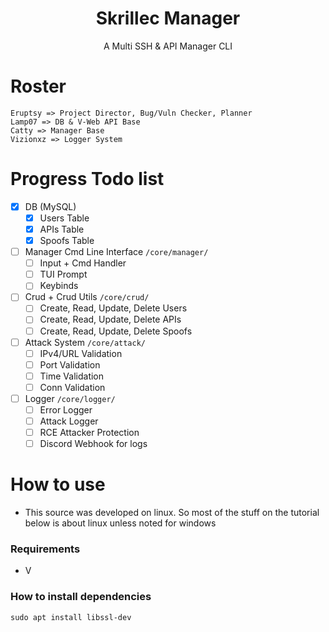 <div align="center">
<h1>Skrillec Manager</h1>
</div>

<div align="center">
<p>A Multi SSH & API Manager CLI</p>
</div>

# Roster
```
Eruptsy => Project Director, Bug/Vuln Checker, Planner
Lamp07 => DB & V-Web API Base
Catty => Manager Base
Vizionxz => Logger System
```

# Progress Todo list
- [X] DB (MySQL)
    - [X] Users Table
    - [X] APIs Table
    - [X] Spoofs Table
- [ ] Manager Cmd Line Interface `/core/manager/`
    - [ ] Input + Cmd Handler
    - [ ] TUI Prompt
    - [ ] Keybinds
- [ ] Crud + Crud Utils `/core/crud/`
    - [ ] Create, Read, Update, Delete Users
    - [ ] Create, Read, Update, Delete APIs
    - [ ] Create, Read, Update, Delete Spoofs
- [ ] Attack System `/core/attack/`
    - [ ] IPv4/URL Validation
    - [ ] Port Validation
    - [ ] Time Validation
    - [ ] Conn Validation
- [ ] Logger `/core/logger/`
    - [ ] Error Logger
    - [ ] Attack Logger
    - [ ] RCE Attacker Protection
    - [ ] Discord Webhook for logs

# How to use
* This source was developed on linux. So most of the stuff on the tutorial below is about linux unless noted for windows
### Requirements 

* V 

### How to install dependencies 
```
sudo apt install libssl-dev
```
